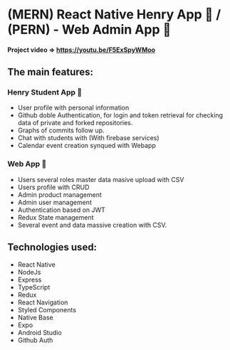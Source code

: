 # (MERN) React Native Henry App 📱 / (PERN) - Web Admin App 📰

#### Project video => https://youtu.be/F5ExSpyWMoo

## The main features:

### Henry Student App 📱

- User profile with personal information
- Github doble Authentication, for login and token retrieval for checking data of private and forked repositories.
- Graphs of commits follow up.
- Chat with students with (With firebase services)
- Calendar event creation synqued with Webapp

### Web App 📰
- Users several roles master data masive upload with CSV
- Users profile with CRUD
- Admin product management
- Admin user management
- Authentication based on JWT
- Redux State management
- Several event and data massive creation with CSV.


## Technologies used:
- React Native
- NodeJs
- Express
- TypeScript
- Redux
- React Navigation
- Styled Components
- Native Base
- Expo
- Android Studio
- Github Auth

